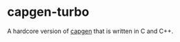 # capgen-turbo
A hardcore version of [capgen](https://github.com/iangitonga/capgen) that is written in C and C++.
